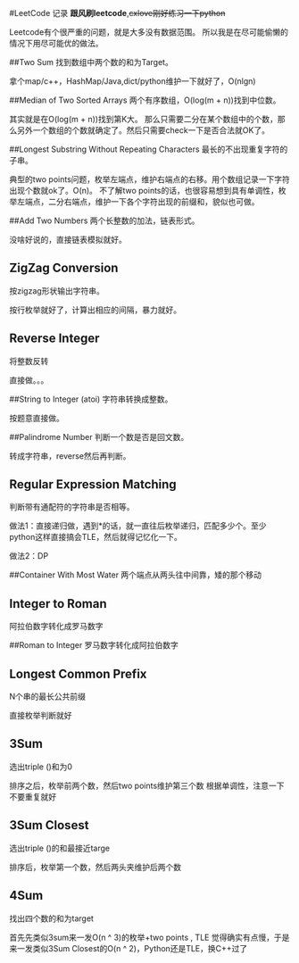 #LeetCode 记录
**跟风刷leetcode**,<del>cxlove刚好练习一下python</del>

Leetcode有个很严重的问题，就是大多没有数据范围。
所以我是在尽可能偷懒的情况下用尽可能优的做法。

##Two Sum 
找到数组中两个数的和为Target。

拿个map/c++，HashMap/Java,dict/python维护一下就好了，O(nlgn)

##Median of Two Sorted Arrays
两个有序数组，O(log(m + n))找到中位数。

其实就是在O(log(m + n))找到第K大。
那么只需要二分在某个数组中的个数，那么另外一个数组的个数就确定了。然后只需要check一下是否合法就OK了。

##Longest Substring Without Repeating Characters
最长的不出现重复字符的子串。

典型的two points问题，枚举左端点，维护右端点的右移。用个数组记录一下字符出现个数就ok了。O(n)。
不了解two points的话，也很容易想到具有单调性，枚举左端点，二分右端点，维护一下各个字符出现的前缀和，貌似也可做。

##Add Two Numbers
两个长整数的加法，链表形式。

没啥好说的，直接链表模拟就好。

## ZigZag Conversion 
按zigzag形状输出字符串。

按行枚举就好了，计算出相应的间隔，暴力就好。

## Reverse Integer 
将整数反转

直接做。。。

##String to Integer (atoi) 
字符串转换成整数。

按题意直接做。

##Palindrome Number
判断一个数是否是回文数。

转成字符串，reverse然后再判断。

## Regular Expression Matching
判断带有通配符的字符串是否相等。

做法1：直接递归做，遇到*的话，就一直往后枚举递归，匹配多少个。至少python这样直接搞会TLE，然后就得记忆化一下。

做法2：DP

##Container With Most Water 
两个端点从两头往中间靠，矮的那个移动

## Integer to Roman
阿拉伯数字转化成罗马数字

##Roman to Integer
罗马数字转化成阿拉伯数字

## Longest Common Prefix 
N个串的最长公共前缀

直接枚举判断就好

## 3Sum
选出triple ()和为0

排序之后，枚举前两个数，然后two points维护第三个数
根据单调性，注意一下不要重复就好

## 3Sum Closest 
选出triple ()的和最接近targe

排序后，枚举第一个数，然后两头夹维护后两个数

## 4Sum 
找出四个数的和为target

首先先类似3sum来一发O(n ^ 3)的枚举+two points , TLE
觉得确实有点慢，于是来一发类似3Sum Closest的O(n ^ 2)，Python还是TLE，换C++过了
